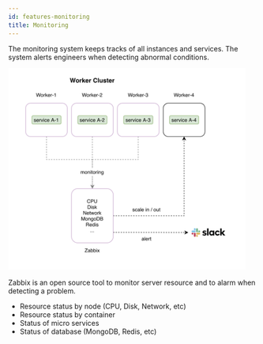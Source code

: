```yaml
---
id: features-monitoring
title: Monitoring
---
```


The monitoring system keeps tracks of all instances and services. The system alerts engineers when detecting abnormal conditions. 

<img src="/guide/img/turple14.png" alt="" width="480"/>


Zabbix is an open source tool to monitor server resource and to alarm when detecting a problem. 

- Resource status by node (CPU, Disk, Network, etc)
- Resource status by container
- Status of micro services
- Status of database (MongoDB, Redis, etc)
